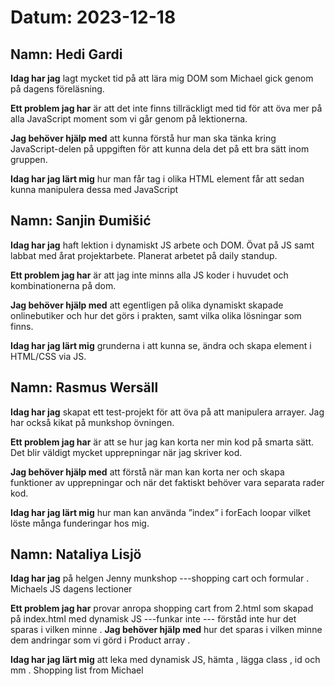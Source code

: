 # Datum: 2023-12-18

## Namn: Hedi Gardi

**Idag har jag** lagt mycket tid på att lära mig DOM som Michael gick genom på dagens föreläsning.

**Ett problem jag har** är att det inte finns tillräckligt med tid för att öva mer på alla JavaScript moment som vi går genom på lektionerna.

**Jag behöver hjälp med** att kunna förstå hur man ska tänka kring JavaScript-delen på uppgiften för att kunna dela det på ett bra sätt inom gruppen.

**Idag har jag lärt mig** hur man får tag i olika HTML element får att sedan kunna manipulera dessa med JavaScript

## Namn: Sanjin Đumišić

**Idag har jag** haft lektion i dynamiskt JS arbete och DOM. Övat på JS samt labbat med årat projektarbete. Planerat arbetet på daily standup.

**Ett problem jag har** är att jag inte minns alla JS koder i huvudet och kombinationerna på dom.

**Jag behöver hjälp med** att egentligen på olika dynamiskt skapade onlinebutiker och hur det görs i prakten, samt vilka olika lösningar som finns.

**Idag har jag lärt mig** grunderna i att kunna se, ändra och skapa element i HTML/CSS via JS.

## Namn: Rasmus Wersäll

**Idag har jag** skapat ett test-projekt för att öva på att manipulera arrayer. Jag har också kikat på munkshop övningen.

**Ett problem jag har** är att se hur jag kan korta ner min kod på smarta sätt. Det blir väldigt mycket upprepningar när jag skriver kod.

**Jag behöver hjälp med** att förstå när man kan korta ner och skapa funktioner av upprepningar och när det faktiskt behöver vara separata rader kod.

**Idag har jag lärt mig** hur man kan använda ”index” i forEach loopar vilket löste många funderingar hos mig.

## Namn: Nataliya Lisjö

**Idag har jag** på helgen Jenny munkshop  ---shopping cart och formular . Michaels  JS dagens lectioner

**Ett problem jag har**  provar anropa shopping cart from 2.html  som skapad på index.html med dynamisk JS  ---funkar inte --- förståd inte hur det sparas i vilken minne .
**Jag behöver hjälp med**     hur det sparas i vilken minne dem andringar som vi görd i Product array .

**Idag har jag lärt mig** att leka med dynamisk JS,  hämta , lägga class , id och mm . Shopping list from Michael 
